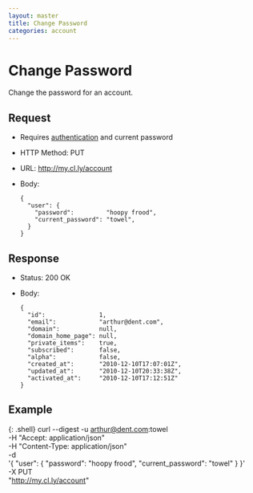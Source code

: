 ```yaml
---
layout: master
title: Change Password
categories: account
---
```


# Change Password

Change the password for an account.


## Request

- Requires [authentication](/authentication/) and current password
- HTTP Method: PUT
- URL: http://my.cl.ly/account
- Body:

      {
        "user": {
          "password":         "hoopy frood",
          "current_password": "towel",
        }
      }


## Response

- Status: 200 OK
- Body:

      {
        "id":               1,
        "email":            "arthur@dent.com",
        "domain":           null,
        "domain_home_page": null,
        "private_items":    true,
        "subscribed":       false,
        "alpha":            false,
        "created_at":       "2010-12-10T17:07:01Z",
        "updated_at":       "2010-12-10T20:33:38Z",
        "activated_at":     "2010-12-10T17:12:51Z"
      }


## Example

{: .shell}
    curl --digest -u arthur@dent.com:towel \
         -H "Accept: application/json" \
         -H "Content-Type: application/json" \
         -d \
           '{
              "user": {
                "password":         "hoopy frood",
                "current_password": "towel"
              }
            }' \
         -X PUT \
         "http://my.cl.ly/account"
